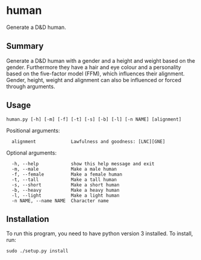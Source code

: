 human
=====
Generate a D&D human.

Summary
-------
Generate a D&D human with a gender and a height and weight based on the gender.
Furthermore they have a hair and eye colour and a personality based on the
five-factor model (FFM), which influences their alignment. Gender, height,
weight and alignment can also be influenced or forced through arguments.

Usage
-----
```
human.py [-h] [-m] [-f] [-t] [-s] [-b] [-l] [-n NAME] [alignment]
```
Positional arguments:
```
  alignment             Lawfulness and goodness: [LNC][GNE]
```

Optional arguments:
```
  -h, --help            show this help message and exit
  -m, --male            Make a male human
  -f, --female          Make a female human
  -t, --tall            Make a tall human
  -s, --short           Make a short human
  -b, --heavy           Make a heavy human
  -l, --light           Make a light human
  -n NAME, --name NAME  Character name
```

Installation
------------
To run this program, you need to have python version 3 installed.
To install, run:
```
sudo ./setup.py install
```
